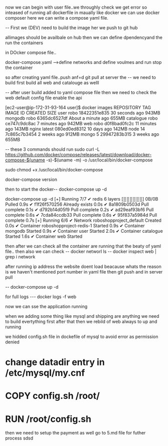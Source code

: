 now we can begin with user file..we throughly check we get error
so inteased of running all dockerfile in maually like docker we can use docker composer
here we can write a compose yaml file.

--
First we (DEV) need to build the image her we push to git hub

allimages should be availbale on hub
then we can define dpendencyand the run the containers

in DOcker compose file..

docker-compose.yaml -->define networks and define voulmes and run stop the container

so after creating yaml file..push anf=d git pull at server the
-- we need to build first
build all web and catalouge as welll

-- after user build added to yaml compose file then we need to check the web default config file enable the api

[ec2-user@ip-172-31-93-164 user]$ docker images
REPOSITORY TAG IMAGE ID CREATED SIZE
user robo 18422351e835 30 seconds ago 943MB
mongodb robo 6365dc6527df About a minute ago 655MB
catalogue robo ce747c9dc8ac 7 minutes ago 942MB
web robo d0f8bad0fc2c 11 minutes ago 143MB
nginx latest 080ed0ed8312 10 days ago 142MB
node 14 7c865c7b3454 2 weeks ago 912MB
mongo 5 29947283b315 3 weeks ago 655MB

-- these 3 commands should run
sudo curl -L https://github.com/docker/compose/releases/latest/download/docker-compose-$(uname -s)-$(uname -m) -o /usr/local/bin/docker-compose

sudo chmod +x /usr/local/bin/docker-compose

docker-compose version

then to start the docker-- docker-compose up -d

docker-compose up -d
[+] Running 7/7
✔ redis 6 layers [⣿⣿⣿⣿⣿⣿] 0B/0B Pulled 0.9s
✔ f1f26f570256 Already exists 0.0s
✔ 8a1809b0503d Pull complete 0.1s
✔ d792b14d05f9 Pull complete 0.2s
✔ ad29eaf93bf6 Pull complete 0.6s
✔ 7cda84ccdb33 Pull complete 0.6s
✔ 95f837a5984d Pull complete 0.7s
[+] Running 6/6
✔ Network roboshopproject_default Created 0.0s
✔ Container roboshopproject-redis-1 Started 0.9s
✔ Container mongodb Started 0.9s
✔ Container user Started 2.0s
✔ Container catalogue Started 1.6s
✔ Container web Started

then after we can check all the container are running that the beaty of yaml file..
then also we can check
-- docker networl ls
-- docker inspect web | grep i network

after running ip address the website doent load beacause whats the reason is we haven't mentioned port number in yaml file
then git push and in server pull

-- docker-compose up -d

for full logs --- docker logs -f web

now we can sse the application running

when we adding some thing like mysql and shipping are anything we need to build evertything first after that
then we rebild of web always to up and running

we hidded config.sh file in dockefile of mysql to avoid error as permission denied

# change datadir entry in /etc/mysql/my.cnf

# COPY config.sh /root/

# RUN /root/config.sh

then we need to setup the payment as well go to 5.md file for futher process
sdsd
